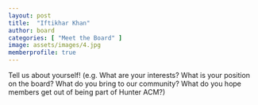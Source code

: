 ```yaml
---
layout: post
title:  "Iftikhar Khan"
author: board
categories: [ "Meet the Board" ]
image: assets/images/4.jpg
memberprofile: true
---
```


Tell us about yourself! (e.g. What are your interests? What is your position on the board? What do you bring to our community? What do you hope members get out of being part of Hunter ACM?)
